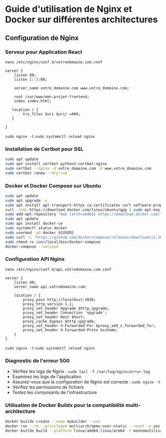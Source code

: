 
# Guide d'utilisation de Nginx et Docker sur différentes architectures

## Configuration de Nginx

### Serveur pour Application React

```cree le ficher conf nginx
nano /etc/nginx/conf.d/votredomaine.com.conf
```
```nginx
server {
    listen 80;
    listen [::]:80;

    server_name votre_domaine.com www.votre_domaine.com;

    root /var/www/mon-projet-frontend;
    index index.html;

   location / {
        try_files $uri $uri/ =404;
   }

}
```
`sudo nginx -t`
`sudo systemctl reload nginx`

### Installation de Certbot pour SSL

```bash
sudo apt update
sudo apt install certbot python3-certbot-nginx
sudo certbot --nginx -d votre_domaine.com -d www.votre_domaine.com
sudo certbot renew --dry-run
```

### Docker et Docker Compose sur Ubuntu

```bash
sudo apt update
sudo apt upgrade -y
sudo apt install apt-transport-https ca-certificates curl software-properties-common
curl -fsSL https://download.docker.com/linux/ubuntu/gpg | sudo apt-key add -
sudo add-apt-repository "deb [arch=amd64] https://download.docker.com/linux/ubuntu $(lsb_release -cs) stable"
sudo apt update
sudo apt install docker-ce
sudo systemctl status docker
sudo usermod -aG docker ${USER}
sudo curl -L "https://github.com/docker/compose/releases/download/v2.10.2/docker-compose-$(uname -s)-$(uname -m)" -o /usr/local/bin/docker-compose
sudo chmod +x /usr/local/bin/docker-compose
docker-compose --version
```

### Configuration API Nginx

```cree le ficher conf nginx
nano /etc/nginx/conf.d/api.votredomaine.com.conf
```

```nginx
server {
    listen 80;
    server_name api.votredomaine.com;

    location / {
        proxy_pass http://localhost:3030;
        proxy_http_version 1.1;
        proxy_set_header Upgrade $http_upgrade;
        proxy_set_header Connection 'upgrade';
        proxy_set_header Host $host;
        proxy_cache_bypass $http_upgrade;
        proxy_set_header X-Forwarded-For $proxy_add_x_forwarded_for;
        proxy_set_header X-Forwarded-Proto $scheme;
    }
}
```
`sudo nginx -t`
`sudo systemctl reload nginx`

### Diagnostic de l'erreur 500

- Vérifiez les logs de Nginx : `sudo tail -f /var/log/nginx/error.log`
- Examinez les logs de l'application
- Assurez-vous que la configuration de Nginx est correcte : `sudo nginx -t`
- Vérifiez les permissions de fichiers
- Testez les composants de l'infrastructure

### Utilisation de Docker Buildx pour la compatibilité multi-architecture

```bash
docker buildx create --name mybuilder --use
docker run --rm --privileged multiarch/qemu-user-static --reset -p yes
docker buildx build --platform linux/amd64,linux/arm64 -t monnomutilisateur/monimage:latest . --push
```
